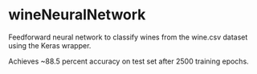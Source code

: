 # wineNeuralNetwork
Feedforward neural network to classify wines from the wine.csv dataset using the Keras wrapper.

Achieves ~88.5 percent accuracy on test set after 2500 training epochs.
